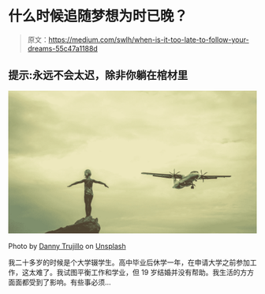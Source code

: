 # 什么时候追随梦想为时已晚？

> 原文：<https://medium.com/swlh/when-is-it-too-late-to-follow-your-dreams-55c47a1188d>

## 提示:永远不会太迟，除非你躺在棺材里

![](img/60bced9b3a4ddd014ecc4886b8d0fa85.png)

Photo by [Danny Trujillo](https://unsplash.com/@panoramablack?utm_source=medium&utm_medium=referral) on [Unsplash](https://unsplash.com?utm_source=medium&utm_medium=referral)

我二十多岁的时候是个大学辍学生。高中毕业后休学一年，在申请大学之前参加工作，这太难了。我试图平衡工作和学业，但 19 岁结婚并没有帮助。我生活的方方面面都受到了影响。有些事必须…